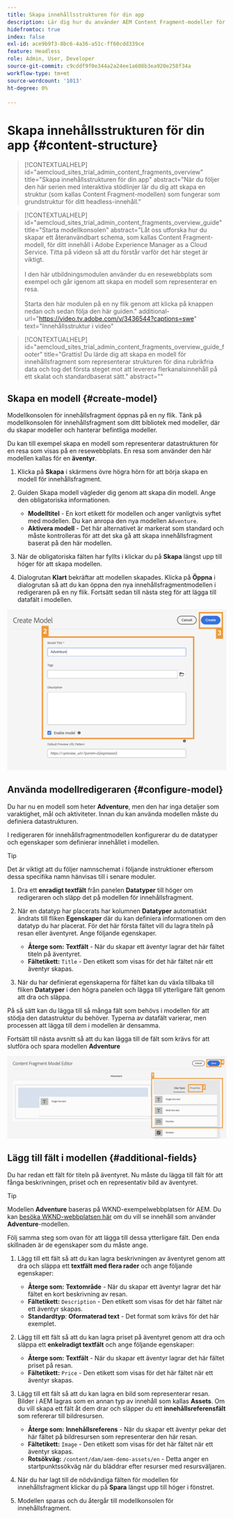 ```yaml
---
title: Skapa innehållsstrukturen för din app
description: Lär dig hur du använder AEM Content Fragment-modeller för att skapa en innehållsstruktur som fungerar som grund för ditt headless-innehåll.
hidefromtoc: true
index: false
exl-id: ace9b9f3-8bc6-4a36-a51c-ff60cdd339ce
feature: Headless
role: Admin, User, Developer
source-git-commit: c9cddf9f0e344a2a24ee1a608b3ea920e258f34a
workflow-type: tm+mt
source-wordcount: '1013'
ht-degree: 0%

---
```



# Skapa innehållsstrukturen för din app {#content-structure}

>[!CONTEXTUALHELP]
>id="aemcloud_sites_trial_admin_content_fragments_overview"
>title="Skapa innehållsstrukturen för din app"
>abstract="När du följer den här serien med interaktiva stödlinjer lär du dig att skapa en struktur (som kallas Content Fragment-modellen) som fungerar som grundstruktur för ditt headless-innehåll."

>[!CONTEXTUALHELP]
>id="aemcloud_sites_trial_admin_content_fragments_overview_guide"
>title="Starta modellkonsolen"
>abstract="Låt oss utforska hur du skapar ett återanvändbart schema, som kallas Content Fragment-modell, för ditt innehåll i Adobe Experience Manager as a Cloud Service. Titta på videon så att du förstår varför det här steget är viktigt. <br><br>I den här utbildningsmodulen använder du en resewebbplats som exempel och går igenom att skapa en modell som representerar en resa.<br><br>Starta den här modulen på en ny flik genom att klicka på knappen nedan och sedan följa den här guiden."
>additional-url="https://video.tv.adobe.com/v/3436544?captions=swe" text="Innehållsstruktur i video"

>[!CONTEXTUALHELP]
>id="aemcloud_sites_trial_admin_content_fragments_overview_guide_footer"
>title="Grattis! Du lärde dig att skapa en modell för innehållsfragment som representerar strukturen för dina rubrikfria data och tog det första steget mot att leverera flerkanalsinnehåll på ett skalat och standardbaserat sätt."
>abstract=""

## Skapa en modell {#create-model}

Modellkonsolen för innehållsfragment öppnas på en ny flik. Tänk på modellkonsolen för innehållsfragment som ditt bibliotek med modeller, där du skapar modeller och hanterar befintliga modeller.

Du kan till exempel skapa en modell som representerar datastrukturen för en resa som visas på en resewebbplats. En resa som använder den här modellen kallas för en **äventyr**.

1. Klicka på **Skapa** i skärmens övre högra hörn för att börja skapa en modell för innehållsfragment.

1. Guiden Skapa modell vägleder dig genom att skapa din modell. Ange den obligatoriska informationen.

   * **Modelltitel** - En kort etikett för modellen och anger vanligtvis syftet med modellen. Du kan anropa den nya modellen `Adventure`.
   * **Aktivera modell** - Det här alternativet är markerat som standard och måste kontrolleras för att det ska gå att skapa innehållsfragment baserat på den här modellen.

1. När de obligatoriska fälten har fyllts i klickar du på **Skapa** längst upp till höger för att skapa modellen.

1. Dialogrutan **Klart** bekräftar att modellen skapades. Klicka på **Öppna** i dialogrutan så att du kan öppna den nya innehållsfragmentmodellen i redigeraren på en ny flik. Fortsätt sedan till nästa steg för att lägga till datafält i modellen.

![Steg 2 och 3 av att skapa en modell för innehållsfragment](assets/do-not-localize/create-model.png)

## Använda modellredigeraren {#configure-model}

Du har nu en modell som heter **Adventure**, men den har inga detaljer som varaktighet, mål och aktiviteter. Innan du kan använda modellen måste du definiera datastrukturen.

I redigeraren för innehållsfragmentmodellen konfigurerar du de datatyper och egenskaper som definierar innehållet i modellen.

>[!TIP]
>
>Det är viktigt att du följer namnschemat i följande instruktioner eftersom dessa specifika namn hänvisas till i senare moduler.

1. Dra ett **enradigt textfält** från panelen **Datatyper** till höger om redigeraren och släpp det på modellen för innehållsfragment.

1. När en datatyp har placerats har kolumnen **Datatyper** automatiskt ändrats till fliken **Egenskaper** där du kan definiera informationen om den datatyp du har placerat. För det här första fältet vill du lagra titeln på resan eller äventyret. Ange följande egenskaper.

   * **Återge som:** **Textfält** - När du skapar ett äventyr lagrar det här fältet titeln på äventyret.
   * **Fältetikett:** `Title` - Den etikett som visas för det här fältet när ett äventyr skapas.

1. När du har definierat egenskaperna för fältet kan du växla tillbaka till fliken **Datatyper** i den högra panelen och lägga till ytterligare fält genom att dra och släppa.

På så sätt kan du lägga till så många fält som behövs i modellen för att stödja den datastruktur du behöver. Typerna av datafält varierar, men processen att lägga till dem i modellen är densamma.

Fortsätt till nästa avsnitt så att du kan lägga till de fält som krävs för att slutföra och spara modellen **Adventure**

![Steg ett, två och tre av fälten läggs till i modellen](assets/do-not-localize/define-model-fields.png)

## Lägg till fält i modellen {#additional-fields}

Du har redan ett fält för titeln på äventyret. Nu måste du lägga till fält för att fånga beskrivningen, priset och en representativ bild av äventyret.

>[!TIP]
>
>Modellen **Adventure** baseras på WKND-exempelwebbplatsen för AEM. Du kan [besöka WKND-webbplatsen här](https://wknd.site/us/en/adventures/yosemite-backpacking.html) om du vill se innehåll som använder **Adventure**-modellen.

Följ samma steg som ovan för att lägga till dessa ytterligare fält. Den enda skillnaden är de egenskaper som du måste ange.

1. Lägg till ett fält så att du kan lagra beskrivningen av äventyret genom att dra och släppa ett **textfält med flera rader** och ange följande egenskaper:

   * **Återge som:** **Textområde** - När du skapar ett äventyr lagrar det här fältet en kort beskrivning av resan.
   * **Fältetikett:** `Description` - Den etikett som visas för det här fältet när ett äventyr skapas.
   * **Standardtyp**: **Oformaterad text** - Det format som krävs för det här exemplet.

1. Lägg till ett fält så att du kan lagra priset på äventyret genom att dra och släppa ett **enkelradigt textfält** och ange följande egenskaper:

   * **Återge som:** **Textfält** - När du skapar ett äventyr lagrar det här fältet priset på resan.
   * **Fältetikett:** `Price` - Den etikett som visas för det här fältet när ett äventyr skapas.

1. Lägg till ett fält så att du kan lagra en bild som representerar resan. Bilder i AEM lagras som en annan typ av innehåll som kallas **Assets**. Om du vill skapa ett fält åt dem drar och släpper du ett **innehållsreferensfält** som refererar till bildresursen.

   * **Återge som:** **Innehållsreferens** - När du skapar ett äventyr pekar det här fältet på bildresursen som representerar den här resan.
   * **Fältetikett:** `Image` - Den etikett som visas för det här fältet när ett äventyr skapas.
   * **Rotsökväg:** `/content/dam/aem-demo-assets/en` - Detta anger en startpunktssökväg när du bläddrar efter resurser med resursväljaren.

1. När du har lagt till de nödvändiga fälten för modellen för innehållsfragment klickar du på **Spara** längst upp till höger i fönstret.

1. Modellen sparas och du återgår till modellkonsolen för innehållsfragment.
